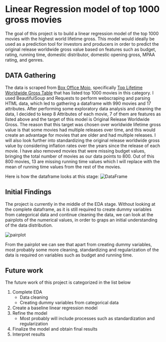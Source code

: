 # Linear Regression model of top 1000 gross movies
The goal of this project is to build a linear regression model of the top 1000 movies with the highest world lifetime gross. This model would ideally be used as a prediction tool for investors and producers in order to predict the original release worldwide gross value based on features such as budget, rating, running time, domestic distributor, domestic opening gross, MPAA rating, and genres.

## DATA Gathering
The data is scraped from [Box Office Mojo](https://www.boxofficemojo.com), specifically [Top Lifetime Worldwide Gross Table](https://www.boxofficemojo.com/chart/ww_top_lifetime_gross/?area=XWW) that has listed top 1000 movies in this category. I used BeautifulSoup and Requests to perform webscraping and parsing HTML data, which led to gathering a dataframe with 990 movies and 17 attributes. After performing some exploratory data analysis and cleaning the data, I decided to keep 8 Attributes of each movie, 7 of them are features as listed above and the target of this model is Original Release Worldwide Gross. The reason that this target was chosen over worldwide lifetime gross value is that some movies had multiple releases over time, and this would create an advantage for movies that are older and had multiple releases. I will also look further into standardizing the original release worldwide gross value by considering inflation rates over the years since the release of each movie.
I have also removed movies that were missing budget values, bringing the total number of movies as our data points to 800. Out of this 800 movies, 13 are missing running time values which I will replace with the mean of running time values from the rest of the movies. 

Here is how the dataframe looks at this stage:
![DataFrame](https://user-images.githubusercontent.com/47256224/135166959-af6d0a35-4d66-4ebc-8310-16151e9c895e.png)

## Initial Findings
The project is currently in the middle of the EDA stage. Without looking at the complete dataframe, as it is still required to create dummy variables from categorical data and continue cleaning the data, we can look at the pairplots of the numerical values, in order to graps an initial understanding of the data distribution.

![pairplot](https://user-images.githubusercontent.com/47256224/135168116-224633f0-d88c-42f4-b497-fe29cc5f2de2.png)

From the pairplot we can see that apart from creating dummy variables, most probably some more cleaning, standardizing and regularization of the data is required on variables such as budget and running time.


## Future work
The future work of this project is categorized in the list below
1. Complete EDA
      - Data cleaning
      - Creating dummy variables from categorical data
2. Create a baseline linear regression model
3. Refine the model
      - Most probably will include processes such as standardization and regularization
5. Finalize the model and obtain final results
6. Interpret results
